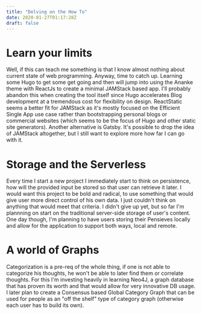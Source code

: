 ```yaml
---
title: "Delving on the How To"
date: 2020-01-27T01:17:28Z
draft: false
---
```


# Learn your limits
Well, if this can teach me something is that I know almost nothing about current state of web programming. Anyway, time to catch up. Learning some Hugo to get some get going and then will jump into using the Ananke theme with ReactJs to create a minimal JAMStack based app. I'll probably abandon this when creating the tool itself since Hugo accelerates Blog development at a tremendous cost for flexibility on design. ReactStatic seems a better fit for JAMStack as it's mostly focused on the Efficient Single App use case rather than bootstrapping personal blogs or commercial websites (which seems to be the focus of Hugo and other static site generators). Another alternative is Gatsby. It's possible to drop the idea of JAMStack altogether, but I still want to explore more how far I can go with it.

# Storage and the Serverless
Every time I start a new project I immediately start to think on persistence, how will the provided input be stored so that user can retrieve it later. I would want this project to be bold and radical, to use something that would give user more direct control of his own data. I just couldn't think on anything that would meet that criteria. I didn't give up yet, but so far I'm plannning on start on the traditional server-side storage of user's content. One day though, I'm planning to have users storing their Pensieves locally and allow for the application to support both ways, local and remote.

# A world of Graphs
Categorization is a pre-req of the whole thing, if one is not able to categorize his thoughts, he won't be able to later find them or correlate thoughts. For this I'm investing heavily in learning Neo4J, a graph database that has proven its worth and that would allow for very innovative DB usage. I later plan to create a Consensus based Global Category Graph that can be used for people as an "off the shelf" type of category graph (otherwise each user has to build its own).


